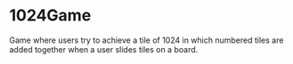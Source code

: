 # 1024Game
Game where users try to achieve a tile of 1024 in which numbered tiles are added together when a user slides tiles on a board.
